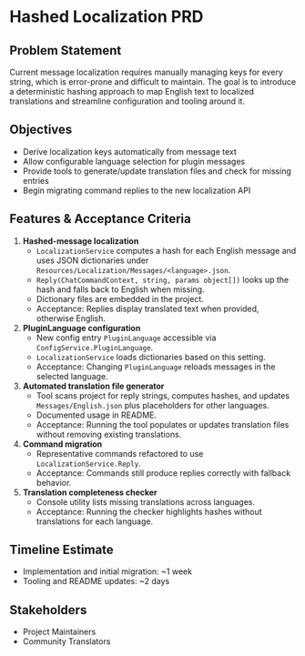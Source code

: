 # Hashed Localization PRD

## Problem Statement
Current message localization requires manually managing keys for every string, which is error-prone and difficult to maintain. The goal is to introduce a deterministic hashing approach to map English text to localized translations and streamline configuration and tooling around it.

## Objectives
- Derive localization keys automatically from message text
- Allow configurable language selection for plugin messages
- Provide tools to generate/update translation files and check for missing entries
- Begin migrating command replies to the new localization API

## Features & Acceptance Criteria
1. **Hashed-message localization**
   - `LocalizationService` computes a hash for each English message and uses JSON dictionaries under `Resources/Localization/Messages/<language>.json`.
   - `Reply(ChatCommandContext, string, params object[])` looks up the hash and falls back to English when missing.
   - Dictionary files are embedded in the project.
   - Acceptance: Replies display translated text when provided, otherwise English.
2. **PluginLanguage configuration**
   - New config entry `PluginLanguage` accessible via `ConfigService.PluginLanguage`.
   - `LocalizationService` loads dictionaries based on this setting.
   - Acceptance: Changing `PluginLanguage` reloads messages in the selected language.
3. **Automated translation file generator**
   - Tool scans project for reply strings, computes hashes, and updates `Messages/English.json` plus placeholders for other languages.
   - Documented usage in README.
   - Acceptance: Running the tool populates or updates translation files without removing existing translations.
4. **Command migration**
   - Representative commands refactored to use `LocalizationService.Reply`.
   - Acceptance: Commands still produce replies correctly with fallback behavior.
5. **Translation completeness checker**
   - Console utility lists missing translations across languages.
   - Acceptance: Running the checker highlights hashes without translations for each language.

## Timeline Estimate
- Implementation and initial migration: ~1 week
- Tooling and README updates: ~2 days

## Stakeholders
- Project Maintainers
- Community Translators

